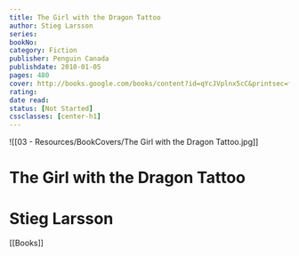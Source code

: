 ```yaml
---
title: The Girl with the Dragon Tattoo 
author: Stieg Larsson 
series: 
bookNo: 
category: Fiction 
publisher: Penguin Canada 
publishdate: 2010-01-05 
pages: 480 
cover: http://books.google.com/books/content?id=qYcJVplnx5cC&printsec=frontcover&img=1&zoom=1&source=gbs_api 
rating: 
date read: 
status: [Not Started]
cssclasses: [center-h1]
---
```

![[03 - Resources/BookCovers/The Girl with the Dragon Tattoo.jpg]]
# The Girl with the Dragon Tattoo
# Stieg Larsson







[[Books]]